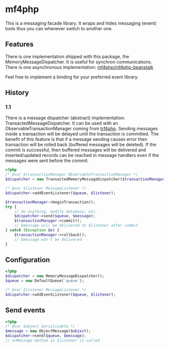mf4php
======

This is a messaging facade library. It wraps and hides messaging (event) tools thus you can whenever switch to another one.

Features
--------

There is one implementation shipped with this package, the MemoryMessageDispatcher. It is useful for synchron communications.
There is one asynchronous implementation: [mf4php/mf4php-beanstalk](https://github.com/szjani/mf4php-beanstalk)

Feel free to implement a binding for your preferred event library.

History
-------

### 1.1

There is a message dispatcher (abstract) implementation: TransactedMessageDispatcher.
It can be used with an ObservableTransactionManager coming from [trf4php](https://github.com/szjani/trf4php).
Sending messages inside a transaction will be delayed until the transaction is committed. The benefit of this feature
is that if a message sending causes error then transaction will be rolled back (buffered messages will be deleted).
If the commit is successful, then buffered messages will be delivered and inserted/updated records can be reached in message handlers
even if the messages were sent before the commit.

```php
<?php
/* @var $transactionManager ObservableTransactionManager */
$dispatcher = new TransactedMemoryMessageDispatcher($transactionManager);

/* @var $listener MessageListener */
$dispatcher->addEventListener($queue, $listener);

$transactionManager->beginTransaction();
try {
    // do anything, modify database, etc.
    $dispatcher->send($queue, $message);
    $transactionManager->commit();
    // $message will be delivered to $listener after commit
} catch (Exception $e) {
    $transactionManager->rollback();
    // $message won't be delivered
}
```

Configuration
-------------

```php
<?php
$dispatcher = new MemoryMessageDispatcher();
$queue = new DefaultQueue('queue');

/* @var $listener MessageListener */
$dispatcher->addEventListener($queue, $listener);
```

Send events
-----------
```php
<?php
/* @var $object Serializable */
$message = new ObjectMessage($object);
$dispatcher->send($queue, $message);
// onMessage method in $listener is called
```
